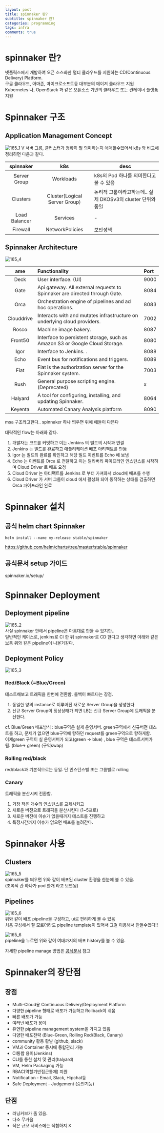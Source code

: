 ```yaml
---
layout: post
title: spinnaker 란?
subtitle: spinnaker 란?
categories: programming
tags: infra
comments: true
---
```


# spinnaker 란?
넷플릭스에서 개발하여 오픈 소스화한 멀티 클라우드를 지원하는 CD(Continuous Delivery) Platform.  
구글 클라우드, 아마존, 마이크로소프트등 대부분의 메이져 클라우드 지원  
Kubernetes 나, OpenStack 과 같은 오픈소스 기반의 클라우드 또는 컨테이너 플랫폼 지원  

# Spinnaker 구조
## Application Management Concept
![165_1](https://github.com/berrrrr/berrrrr.github.io/blob/master/_images/165_1.png?raw=true)  V
서버 그룹, 클러스터가 정확히 뭘 의미하는지 애매할수있어서 k8s 와 비교해 정리하면 다음과 같다. 

|spinnaker|k8s|desc|
|:---:|:---:|---|
|Server Group|Workloads|k8s의 Pod 하나를 의미한다고 볼 수 있음|
|Clusters|Cluster(Logical Server Group)|논리적 그룹이라고하는데.. 실제 DKOSv3의 cluster 단위와 동일|
|Load Balancer|Services|-|
|Firewall|NetworkPolicies|보안정책  




## Spinnaker Architecture
![165_4](https://github.com/berrrrr/berrrrr.github.io/blob/master/_images/165_4.png?raw=true)  

|ame|Functionality|Port|
|:---:|:---|:---|
|Deck |User interface. (UI)|9000|
|Gate|Api gateway. All external requests to Spinnaker are directed through Gate.|8084|
|Orca|Orchestration engine of pipelines and ad hoc operations.|8083|
|Clouddrive|Interacts with and mutates infrastructure on underlying cloud providers. |7002|
|Rosco|Machine image bakery. |8087|
|Front50|Interface to persistent storage, such as Amazon S3 or Google Cloud Storage.|8080|
|Igor|Interface to Jenkins. .|8088|
|Echo|Event bus for notifications and triggers. |8089|
|Fiat|Fiat is the authorization server for the Spinnaker system.|7003|
|Rush|General purpose scripting engine. (Deprecated) | x |
|Halyard|A tool for configuring, installing, and updating Spinnaker.|8064|
|Keyenta|Automated Canary Analysis platform	|8090|

msa 구조라고한다.. spinnaker 하나 띄우면 위에 애들이 다뜬다  

대략적인 flow는 아래와 같다.  
1. 개발자는 코드를 커밋하고 이는 Jenkins 의 빌드의 시작과 연결
2. Jenkins 는 빌드를 완료하고 애플리케이션 배포 아티팩트를 만듦
3. Igor 는 빌드의 완료를 확인하고 해당 빌드 이벤트를 Echo 에 보냄
4. Echo 는 이벤트를 Orca 로 전달하고 이는 딜리버리 파이프라인 인스턴스를 시작하며 Cloud Driver 로 배포 요청
5. Cloud Driver 는 아티팩트를 Jenkins 로 부터 가져와서 cloud에 배포를 수행
6. Cloud Driver 가 서버 그룹이 cloud 에서 활성화 되어 동작하는 상태를 검출하면 Orca 파이프라인 완료

# Spinnaker 설치
## 공식 helm chart Spinnaker
```
helm install --name my-release stable/spinnaker
```
https://github.com/helm/charts/tree/master/stable/spinnaker

## 공식문서 setup 가이드
spinnaker.io/setup/



# Spinnaker Deployment
## Deployment pipeline
![165_2](https://github.com/berrrrr/berrrrr.github.io/blob/master/_images/165_2.png?raw=true)  
사실 spinnaker 안에서 pipeline은 마음대로 만들 수 있지만..  
일반적인 케이스로, jenkins로 CI 한 뒤 spinnaker로 CD 한다고 생각하면 아래와 같은 보통 위와 같은 pipeline이 나올거같다. 



## Deployment Policy
![165_3](https://github.com/berrrrr/berrrrr.github.io/blob/master/_images/165_3.png?raw=true)  
### Red/Black (=Blue/Green)
테스트해보고 트래픽을 한번에 전환함. 롤백이 빠르다는 장점.  

1. 동일한 양의 instance로 이루어진 새로운 Server Group을 생성한다  
2. 신규 Server Group이 정상상태가 되면 LB는 신규 Server Group에 트래픽을 분산한다.  

cf. Blue/Green 배포방식 : blue구역은 실제 운영서버. green구역에서 신규버전 테스트를 하고, 문제가 없으면 blue구역에 향하던 request를 green구역으로 향하게함.  
이제green 구역이 실 운영서버가 되고(green → blue) , blue 구역은 테스트서버가 됨. (blue→ green) (구역swap)   

### Rolling red/black
red/black과 기본적으로는 동일. 단 인스턴스별 또는 그룹별로 rolling

### Canary
트래픽을 분산시켜 전환함.   

1. 가장 작은 개수의 인스턴스를 교체시키고  
2. 새로운 버전으로 트래픽을 분산시킨다 (1~5프로)  
3. 새로운 버전에 이슈가 없을때까지 테스트를 진행하고  
4. 특정시간까지 이슈가 없으면 배포를 늘려간다.  


# Spinnaker 사용
## Clusters
![165_5](https://github.com/berrrrr/berrrrr.github.io/blob/master/_images/165_cluster.png?raw=true)  
spinnaker를 띄우면 위와 같이 배포된 cluster 환경을 한눈에 볼 수 있음.    
(초록색 칸 하나가 pod 한개 라고 보면됨)  

## Pipelines
![165_6](https://github.com/berrrrr/berrrrr.github.io/blob/master/_images/165_pipeline.png?raw=true)  
위와 같이 배포 pipeline을 구성하고, ui로 편리하게 볼 수 있음  
처음 구성해서 잘 모르더라도 pipeline template이 있어서 그걸 이용해서 만들수있다!! 


![165_6](https://github.com/berrrrr/berrrrr.github.io/blob/master/_images/165_pipelinehistory.png?raw=true)  
pipeline을 누르면 위와 같이 여태까지의 배포 history를 볼 수 있음. 

자세한 pipeline manage 방법은 [공식문서](https://www.spinnaker.io/guides/user/pipeline/managing-pipelines/#create-a-pipeline) 참고



# Spinnaker의 장단점

## 장점
- Multi-Cloud용 Continuous Delivery/Deployment Platform 
- 다양한 pipeline 형태로 배포가 가능하고 Rollback이 쉬움
- 빠른 배포가 가능
- 여러번 배포가 용이
- 유연한 pipeline management system을 가지고 있음
- 다양한 배포전략 (Blue-Green, Rolling Red/Black, Canary)
- community 활동 활발 (github, slack)
- VM과 Container 동시에 통합관리 가능
- CI통합 용이(Jenkins)
- CLI를 통한 설치 및 관리(halyard)
- VM, Helm Packaging 가능
- RBAC(역할기반접근통제) 지원
- Notification - Email, Slack, Hipchat등
- Safe Deployment - Judgement (승인기능)

## 단점
- 러닝커브가 좀 있음. 
- 다소 무거움 
- 작은 규모 서비스에는 적합하지 X